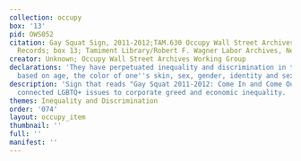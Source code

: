 ```yaml
---
collection: occupy
box: '13'
pid: OWS052
citation: Gay Squat Sign, 2011-2012;TAM.630 Occupy Wall Street Archives Working Group
  Records; box 13; Tamiment Library/Robert F. Wagner Labor Archives, New York University
creator: Unknown; Occupy Wall Street Archives Working Group
declarations: 'They have perpetuated inequality and discrimination in the workplace
  based on age, the color of one''s skin, sex, gender, identity and sexual orientation.      '
description: 'Sign that reads "Gay Squat 2011-2012: Come In and Come Out." OWS Activists
  connected LGBTQ+ issues to corporate greed and economic inequality.  '
themes: Inequality and Discrimination
order: '074'
layout: occupy_item
thumbnail: ''
full: ''
manifest: ''
---
```

